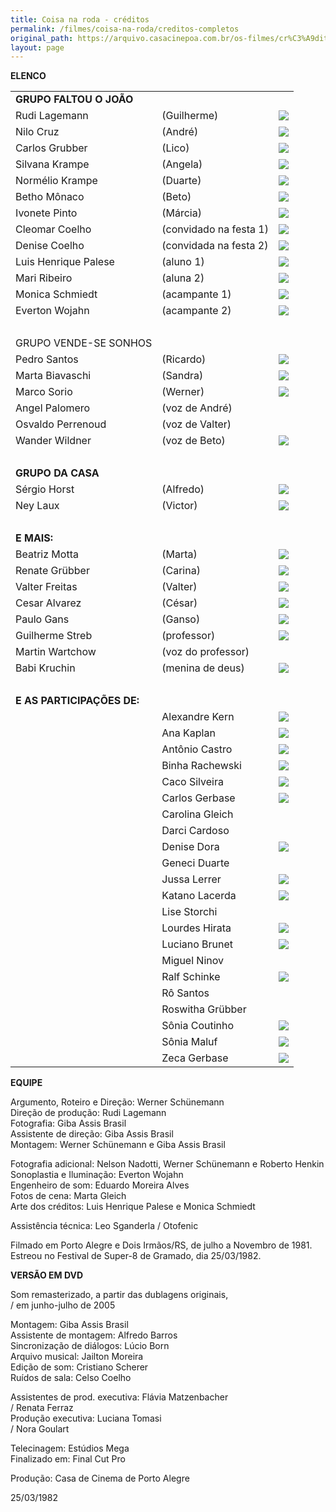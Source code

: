 ```yaml
---
title: Coisa na roda - créditos
permalink: /filmes/coisa-na-roda/creditos-completos
original_path: https://arquivo.casacinepoa.com.br/os-filmes/cr%C3%A9ditos/coisa-na-roda.html
layout: page
---
```

**ELENCO**

|                            |                        |                                                                                            |
| -------------------------- | ---------------------- | ------------------------------------------------------------------------------------------ |
| **GRUPO FALTOU O JOÃO**    |                        |                                                                                            |
| Rudi Lagemann              | (Guilherme)            | ![](https://arquivo.casacinepoa.com.br/sites/default/files/images/coisa_roda/rudi.jpg)     |
| Nilo Cruz                  | (André)                | ![](https://arquivo.casacinepoa.com.br/sites/default/files/images/coisa_roda/nilo.jpg)     |
| Carlos Grubber             | (Lico)                 | ![](https://arquivo.casacinepoa.com.br/sites/default/files/images/coisa_roda/grubber.jpg)  |
| Silvana Krampe             | (Angela)               | ![](https://arquivo.casacinepoa.com.br/sites/default/files/images/coisa_roda/vana.jpg)     |
| Normélio Krampe            | (Duarte)               | ![](https://arquivo.casacinepoa.com.br/sites/default/files/images/coisa_roda/normelio.jpg) |
| Betho Mônaco               | (Beto)                 | ![](https://arquivo.casacinepoa.com.br/sites/default/files/images/coisa_roda/betho.jpg)    |
| Ivonete Pinto              | (Márcia)               | ![](https://arquivo.casacinepoa.com.br/sites/default/files/images/coisa_roda/ivonete.jpg)  |
| Cleomar Coelho             | (convidado na festa 1) | ![](https://arquivo.casacinepoa.com.br/sites/default/files/images/coisa_roda/cleomar.jpg)  |
| Denise Coelho              | (convidada na festa 2) | ![](https://arquivo.casacinepoa.com.br/sites/default/files/images/coisa_roda/denisec.jpg)  |
| Luis Henrique Palese       | (aluno 1)              | ![](https://arquivo.casacinepoa.com.br/sites/default/files/images/coisa_roda/palese.jpg)   |
| Mari Ribeiro               | (aluna 2)              | ![](https://arquivo.casacinepoa.com.br/sites/default/files/images/coisa_roda/mari.jpg)     |
| Monica Schmiedt            | (acampante 1)          | ![](https://arquivo.casacinepoa.com.br/sites/default/files/images/coisa_roda/monica.jpg)   |
| Everton Wojahn             | (acampante 2)          | ![](https://arquivo.casacinepoa.com.br/sites/default/files/images/coisa_roda/everton.jpg)  |
|                            |                        |                                                                                            |
| GRUPO VENDE-SE SONHOS      |                        |                                                                                            |
| Pedro Santos               | (Ricardo)              | ![](https://arquivo.casacinepoa.com.br/sites/default/files/images/coisa_roda/pedro.jpg)    |
| Marta Biavaschi            | (Sandra)               | ![](https://arquivo.casacinepoa.com.br/sites/default/files/images/coisa_roda/marta.jpg)    |
| Marco Sorio                | (Werner)               | ![](https://arquivo.casacinepoa.com.br/sites/default/files/images/coisa_roda/marco.jpg)    |
| Angel Palomero             | (voz de André)         |                                                                                            |
| Osvaldo Perrenoud          | (voz de Valter)        |                                                                                            |
| Wander Wildner             | (voz de Beto)          | ![](https://arquivo.casacinepoa.com.br/sites/default/files/images/coisa_roda/wander.jpg)   |
|                            |                        |                                                                                            |
| **GRUPO DA CASA**          |                        |                                                                                            |
| Sérgio Horst               | (Alfredo)              | ![](https://arquivo.casacinepoa.com.br/sites/default/files/images/coisa_roda/sergio.jpg)   |
| Ney Laux                   | (Victor)               | ![](https://arquivo.casacinepoa.com.br/sites/default/files/images/coisa_roda/ney.jpg)      |
|                            |                        |                                                                                            |
| **E MAIS:**                |                        |                                                                                            |
| Beatriz Motta              | (Marta)                | ![](https://arquivo.casacinepoa.com.br/sites/default/files/images/coisa_roda/bea.jpg)      |
| Renate Grübber             | (Carina)               | ![](https://arquivo.casacinepoa.com.br/sites/default/files/images/coisa_roda/renate.jpg)   |
| Valter Freitas             | (Valter)               | ![](https://arquivo.casacinepoa.com.br/sites/default/files/images/coisa_roda/valter.jpg)   |
| Cesar Alvarez              | (César)                | ![](https://arquivo.casacinepoa.com.br/sites/default/files/images/coisa_roda/cesar.jpg)    |
| Paulo Gans                 | (Ganso)                | ![](https://arquivo.casacinepoa.com.br/sites/default/files/images/coisa_roda/ganso.jpg)    |
| Guilherme Streb            | (professor)            | ![](https://arquivo.casacinepoa.com.br/sites/default/files/images/coisa_roda/streb.jpg)    |
| Martin Wartchow            | (voz do professor)     |                                                                                            |
| Babi Kruchin               | (menina de deus)       | ![](https://arquivo.casacinepoa.com.br/sites/default/files/images/coisa_roda/babi.jpg)     |
|                            |                        |                                                                                            |
| **E AS PARTICIPAÇÕES DE:** |                        |                                                                                            |
|                            | Alexandre Kern         | ![](https://arquivo.casacinepoa.com.br/sites/default/files/images/coisa_roda/kern.jpg)     |
|                            | Ana Kaplan             | ![](https://arquivo.casacinepoa.com.br/sites/default/files/images/coisa_roda/anak.jpg)     |
|                            | Antônio Castro         | ![](https://arquivo.casacinepoa.com.br/sites/default/files/images/coisa_roda/castro.jpg)   |
|                            | Binha Rachewski        | ![](https://arquivo.casacinepoa.com.br/sites/default/files/images/coisa_roda/binha.jpg)    |
|                            | Caco Silveira          | ![](https://arquivo.casacinepoa.com.br/sites/default/files/images/coisa_roda/caco.jpg)     |
|                            | Carlos Gerbase         | ![](https://arquivo.casacinepoa.com.br/sites/default/files/images/coisa_roda/gerbase.jpg)  |
|                            | Carolina Gleich        |                                                                                            |
|                            | Darci Cardoso          |                                                                                            |
|                            | Denise Dora            | ![](https://arquivo.casacinepoa.com.br/sites/default/files/images/coisa_roda/denised.jpg)  |
|                            | Geneci Duarte          |                                                                                            |
|                            | Jussa Lerrer           | ![](https://arquivo.casacinepoa.com.br/sites/default/files/images/coisa_roda/jussa.jpg)    |
|                            | Katano Lacerda         | ![](https://arquivo.casacinepoa.com.br/sites/default/files/images/coisa_roda/katano.jpg)   |
|                            | Lise Storchi           |                                                                                            |
|                            | Lourdes Hirata         | ![](https://arquivo.casacinepoa.com.br/sites/default/files/images/coisa_roda/lourdes.jpg)  |
|                            | Luciano Brunet         | ![](https://arquivo.casacinepoa.com.br/sites/default/files/images/coisa_roda/luciano.jpg)  |
|                            | Miguel Ninov           |                                                                                            |
|                            | Ralf Schinke           | ![](https://arquivo.casacinepoa.com.br/sites/default/files/images/coisa_roda/ralf.jpg)     |
|                            | Rô Santos              |                                                                                            |
|                            | Roswitha Grübber       |                                                                                            |
|                            | Sônia Coutinho         | ![](https://arquivo.casacinepoa.com.br/sites/default/files/images/coisa_roda/soniac.jpg)   |
|                            | Sônia Maluf            | ![](https://arquivo.casacinepoa.com.br/sites/default/files/images/coisa_roda/soniam.jpg)   |
|                            | Zeca Gerbase           | ![](https://arquivo.casacinepoa.com.br/sites/default/files/images/coisa_roda/zeca.jpg)     |

**EQUIPE**

Argumento, Roteiro e Direção: Werner Schünemann\
Direção de produção: Rudi Lagemann\
Fotografia: Giba Assis Brasil\
Assistente de direção: Giba Assis Brasil\
Montagem: Werner Schünemann e Giba Assis Brasil

Fotografia adicional: Nelson Nadotti, Werner Schünemann e Roberto Henkin\
Sonoplastia e Iluminação: Everton Wojahn\
Engenheiro de som: Eduardo Moreira Alves\
Fotos de cena: Marta Gleich\
Arte dos créditos: Luis Henrique Palese e Monica Schmiedt

Assistência técnica: Leo Sganderla / Otofenic

Filmado em Porto Alegre e Dois Irmãos/RS, de julho a Novembro de 1981.\
Estreou no Festival de Super-8 de Gramado, dia 25/03/1982.

**VERSÃO EM DVD**

Som remasterizado, a partir das dublagens originais,\
/ em junho-julho de 2005

Montagem: Giba Assis Brasil\
Assistente de montagem: Alfredo Barros\
Sincronização de diálogos: Lúcio Born\
Arquivo musical: Jailton Moreira\
Edição de som: Cristiano Scherer\
Ruídos de sala: Celso Coelho

Assistentes de prod. executiva: Flávia Matzenbacher\
/ Renata Ferraz\
Produção executiva: Luciana Tomasi\
/ Nora Goulart

Telecinagem: Estúdios Mega\
Finalizado em: Final Cut Pro

Produção: Casa de Cinema de Porto Alegre

25/03/1982